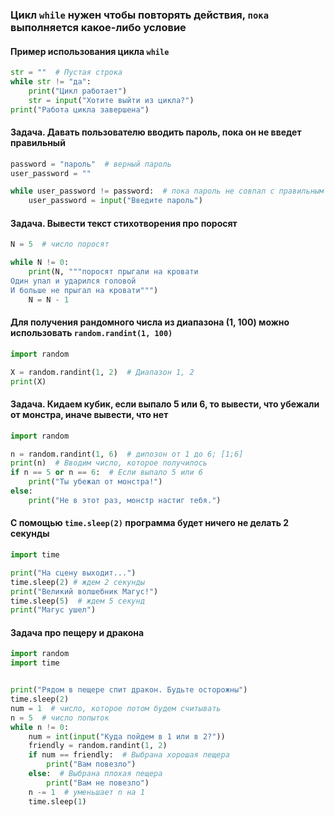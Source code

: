 ### Цикл `while` нужен чтобы повторять действия, `пока` выполняется какое-либо условие

#### Пример использования цикла `while`

```python
str = ""  # Пустая строка
while str != "да":
    print("Цикл работает")
    str = input("Хотите выйти из цикла?")
print("Работа цикла завершена")
```



#### Задача. Давать пользователю вводить пароль, пока он не введет правильный

```python
password = "пароль"  # верный пароль
user_password = ""

while user_password != password:  # пока пароль не совпал с правильным
    user_password = input("Введите пароль")
```

#### Задача. Вывести текст стихотворения про поросят

```python
N = 5  # число поросят

while N != 0:
    print(N, """поросят прыгали на кровати
Один упал и ударился головой
И больше не прыгал на кровати""")
    N = N - 1
```

#### Для получения рандомного числа из диапазона (1, 100) можно использовать `random.randint(1, 100)`

```python
import random

X = random.randint(1, 2)  # Диапазон 1, 2
print(X)
```

#### Задача. Кидаем кубик, если выпало 5 или 6, то вывести, что убежали от монстра, иначе вывести, что нет

```python
import random

n = random.randint(1, 6)  # дипозон от 1 до 6; [1;6]
print(n)  # Вводим число, которое получилось
if n == 5 or n == 6:  # Если выпало 5 или 6
    print("Ты убежал от монстра!")
else:
    print("Не в этот раз, монстр настиг тебя.")
```

#### С помощью `time.sleep(2)` программа будет ничего не делать 2 секунды

```python
import time

print("На сцену выходит...")
time.sleep(2) # ждем 2 секунды
print("Великий волшебник Магус!")
time.sleep(5)  # ждем 5 секунд
print("Магус ушел")
```

#### Задача про пещеру и дракона

```python
import random
import time


print("Рядом в пещере спит дракон. Будьте осторожны")
time.sleep(2) 
num = 1  # число, которое потом будем считывать
n = 5  # число попыток
while n != 0:
    num = int(input("Куда пойдем в 1 или в 2?"))
    friendly = random.randint(1, 2)
    if num == friendly:  # Выбрана хорошая пещера
        print("Вам повезло")
    else:  # Выбрана плохая пещера
        print("Вам не повезло")
    n -= 1  # уменьшает n на 1
    time.sleep(1)

```

